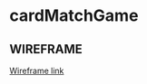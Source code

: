 # cardMatchGame

## WIREFRAME

[Wireframe link](https://excalidraw.com/#json=EtVEhMDMrf5GAqLKGbszF,9sWkrIy5SXCIauFJ61VzOg)
